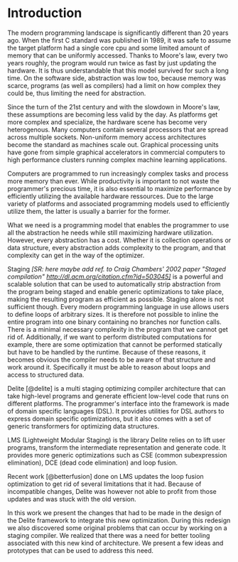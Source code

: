 # Introduction

The modern programming landscape is significantly different than 20 years ago. When the first C standard was published in 1989, it was safe to assume the target platform had a single core cpu and some limited amount of memory that can be uniformly accessed. Thanks to Moore's law, every two years roughly, the program would run twice as fast by just updating the hardware. It is thus understandable that this model survived for such a long time. On the software side, abstraction was low too, because memory was scarce, programs (as well as compilers) had a limit on how complex they could be, thus limiting the need for abstraction.

Since the turn of the 21st century and with the slowdown in Moore's law, these assumptions are becoming less valid by the day. As  platforms get more complex and specialize, the hardware scene has become very heterogenous. Many computers contain several processors that are spread across multiple sockets. Non-uniform memory access architectures become the standard as machines scale out. Graphical processing units have gone from simple graphical accelerators in commercial computers to high performance clusters running complex machine learning applications.

Computers are programmed to run increasingly complex tasks and process more memory than ever. While productivity is important to not waste the programmer's precious time, it is also essential to maximize performance by efficiently utilizing the available hardware ressources. Due to the large variety of platforms and associated programming models used to efficiently utilize them, the latter is usually a barrier for the former.

What we need is a programming model that enables the programmer to use all the abstraction he needs while still maximizing hardware utilization. However, every abstraction has a cost. Whether it is collection operations or data structure, every abstraction adds complexity to the program, and that complexity can get in the way of the optimizer.

Staging 
*[SR: here maybe add ref. to Craig Chambers' 2002 paper "Staged compilation" http://dl.acm.org/citation.cfm?id=503045]*
is a powerful and scalable solution that can be used to automatically strip abstraction from the program being staged and enable generic optimizations to take place, making the resulting program as efficient as possible. Staging alone is not sufficient though. Every modern programming language in use allows users to define loops of arbitrary sizes. It is therefore not possible to inline the entire program into one binary containing no branches nor function calls. There is a minimal necessary complexity in the program that we cannot get rid of. Additionally, if we want to perform distributed computations for example, there are some optimization that cannot be performed statically but have to be handled by the runtime. Because of these reasons, it becomes obvious the compiler needs to be aware of that structure and work around it. Specifically it must be able to reason about loops and access to structured data.

Delite [@delite] is a multi staging optimizing compiler architecture that can take high-level programs and generate efficient low-level code that runs on different platforms. The programmer's interface into the framework is made of domain specific languages (DSL). It provides utilities for DSL authors to express domain specific optimizations, but it also comes with a set of generic transformers for optimizing data structures.

LMS (Lightweight Modular Staging) is the library Delite relies on to lift user programs, transform the intermediate representation and generate code. It provides more generic optimizations such as CSE (common subexpression elimination), DCE (dead code elimination) and loop fusion.

Recent work [@betterfusion] done on LMS updates the loop fusion optimization to get rid of several limitations that it had. Because of incompatible changes, Delite was however not able to profit from those updates and was stuck with the old version.

In this work we present the changes that had to be made in the design of the Delite framework to integrate this new optimization. During this redesign we also discovered some original problems that can occur by working on a staging compiler. We realized that there was a need for better tooling associated with this new kind of architecture. We present a few ideas and prototypes that can be used to address this need.
